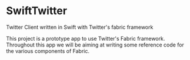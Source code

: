 # SwiftTwitter
Twitter Client written in Swift with Twitter's fabric framework

This project is a prototype app to use Twitter's Fabric framework. Throughout this app we will be aiming at writing some reference code for the various components of Fabric.
